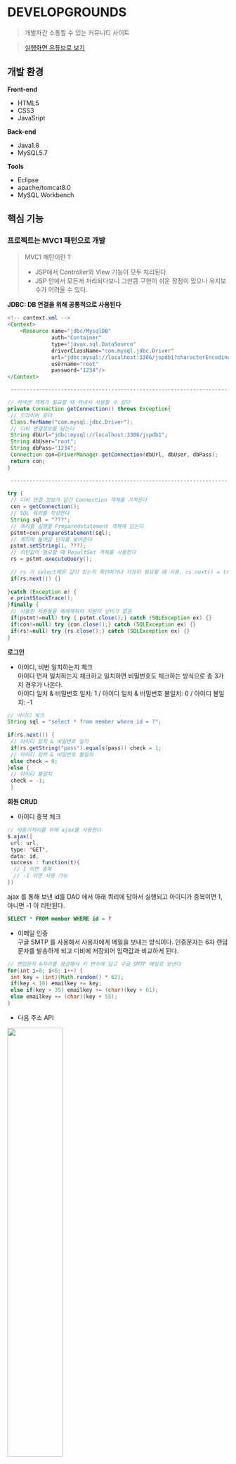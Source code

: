 # DEVELOPGROUNDS

> 개발자간 소통할 수 있는 커뮤니티 사이트

> [실행화면 유튜브로 보기](https://www.youtube.com/watch?v=3Z8ggiOaAOE)



## 개발 환경
**Front-end**
  * HTML5
  * CSS3
  * JavaSript
  
**Back-end**
  * Java1.8
  * MySQL5.7

**Tools**
  * Eclipse
  * apache/tomcat8.0
  * MySQL Workbench
 
 
## 핵심 기능 

### 프로젝트는 MVC1 패턴으로 개발  

> MVC1 패턴이란 ?   
> * JSP에서 Controller와 View 기능이 모두 처리된다.   
> * JSP 안에서 모든게 처리되다보니 그만큼 구현이 쉬운 장점이 있으나 유지보수가 어려울 수 있다.

**JDBC: DB 연결을 위해 공통적으로 사용된다**
``` java
<!-- context.xml -->
<Context>
	<Resource name="jdbc/MysqlDB"
	 		  auth="Container"
	 		  type="javax.sql.DataSource"
	 		  driverClassName="com.mysql.jdbc.Driver"
	 		  url="jdbc:mysql://localhost:3306/jspdb1?characterEncoding=utf8"
	 		  username="root"
	 		  password="1234"/>
</Context>

 ----------------------------------------------------------------------

// 커넥션 객체가 필요할 때 꺼내서 사용할 수 있다
private Connection getConnection() throws Exception{
 // 드라이버 로더
 Class.forName("com.mysql.jdbc.Driver");
 // 디비 연결정보를 담는다
 String dbUrl="jdbc:mysql://localhost:3306/jspdb1";
 String dbUser="root";
 String dbPass="1234";
 Connection con=DriverManager.getConnection(dbUrl, dbUser, dbPass);
 return con;
}

 ----------------------------------------------------------------------
 
try {	                        
 // 디비 연결 정보가 담긴 Connection 객체를 가져온다
 con = getConnection();
 // SQL 쿼리를 작성한다
 String sql = "???";
 // 쿼리를 실행할 Preparedstatement 객체에 담는다
 pstmt=con.prepareStatement(sql);
 // 쿼리에 들어갈 인자를 넣어준다
 pstmt.setString(1, ???);
 // 리턴값이 필요할 때 ResultSet 객체를 사용한다
 rs = pstmt.executeQuery();
			 
 // rs 가 select해온 값이 있는지 확인하거나 저장이 필요할 때 사용, rs.next() = true 행이 존재한다는 것
 if(rs.next()) {}
				
}catch (Exception e) {
 e.printStackTrace();
}finally {
 // 사용한 자원들을 해제해줘야 자원의 낭비가 없음
 if(pstmt!=null) try { pstmt.close();} catch (SQLException ex) {}
 if(con!=null) try {con.close();} catch (SQLException ex) {}
 if(rs!=null) try {rs.close();} catch (SQLException ex) {}
}		

```


**로그인**
* 아이디, 비번 일치하는지 체크  
아이디 먼저 일치하는지 체크하고 일치하면 비밀번호도 체크하는 방식으로 총 3가지 경우가 나온다.  
아이디 일치 & 비밀번호 일치: 1 / 아이디 일치 & 비밀번호 불일치: 0 / 아이디 불일치: -1
``` java
// 아이디 체크
String sql = "select * from member where id = ?";
				 
if(rs.next()) {
 // 아이디 일치 & 비밀번호 일치
 if(rs.getString("pass").equals(pass)) check = 1;
 // 아이디 일치 & 비밀번호 불일치
 else check = 0;
}else {
 // 아이디 불일치
 check = -1;
 }
```

**회원 CRUD**
 * 아이디 중복 체크
``` java
// 비동기처리를 위해 ajax를 사용한다
$.ajax({
 url: url,  
 type: 'GET',
 data: id, 
 success : function(t){ 	        	
  // 1 이면 중복
  // -1 이면 사용 가능
})
```
ajax 를 통해 보낸 id를 DAO 에서 아래 쿼리에 담아서 실행되고 아이디가 중복이면 1, 아니면 -1 이 리턴된다.
``` sql
SELECT * FROM member WHERE id = ?
```
* 이메일 인증  
구글 SMTP 를 사용해서 사용자에게 메일을 보내는 방식이다. 인증문자는 6자 랜덤문자를 발송하게 되고 디비에 저장되어 입력값과 비교하게 된다.
``` java
// 랜덤문자 6자리를 생성해서 키 변수에 담고 구글 SMTP 메일로 보낸다
for(int i=0; i<6; i++) {
 int key = (int)(Math.random() * 62);
 if(key < 10) emailkey += key;
 else if(key > 35) emailkey += (char)(key + 61);
 else emailkey += (char)(key + 55);
}
```
* 다음 주소 API
 <img src="https://user-images.githubusercontent.com/64389409/99147196-5fefe400-26c2-11eb-8e3c-0a37878b4051.PNG" width="50%" heigth="50%">

주소가 4칸..이다.. 디비 컬럼을 address 하나로 만들었는데 조합해서 넣어야할듯하다. 아니면 컬럼을 4개로 만들면? 편하겠지만 사양하겠다.
디비에서 꺼내올때는 .split('/') 으로 끊어서 각 필드에 넣어준다.
``` java
setAddress(postcode+" / "+address1+" / "+address2+" / "+address3);
getAddress().split(" / ");
```
* 그 외에 INSERT, SELECT, UPDATE, DELETE 쿼리문으로 CRUD 구현하였다.
``` sql
INSERT INTO member(id, pass, name, reg_date, email, address, phone, mobile) values(?, ?, ?, ?, ?, ?, ?, ?)
SELECT * from member WHERE id = ?
UPDATE member SET name = ?, email = ?, address = ?, phone = ?, mobile = ? WHERE id = ?
DELETE FROM member WHERE id = ?
```




**게시판 CRUD**

* 조회수 중복 방지  
게시글 화면에서 새로고침 시 계속적으로 조회수가 증가하는 현상을 방지하기 위함이다.
강의시간에 배운 쿠키를 복습하고자 사용해봤다. 
``` java
// 쿠키값을 가져온다.
Cookie cookies[]=request.getCookies();
// 쿠키값이 없으면
if(cookies==null){
 // "게시판성격" + "이름" + "글번호" 를 조합해서 게시판 글 별로 식별할 수 있는 쿠키값을 만든다? 			
 Cookie cookie = new Cookie("cook", "p"+name+num);
 // 24시간 뒤에 삭제된다. 그 전에 브라우저에서 쿠키삭제를 해도 삭제된다.
 cookie.setMaxAge(86400);
 response.addCookie(cookie);
				
}else {
 // 쿠키값이 있으면			
 int check = 0;
 // 키값으로 된 쿠키가 있는지 for 문을 돌린다.
 // 쿠키가 있다는건 이전에 게시글이 조회 했다는 뜻이다.
 for(int i=0;i<cookies.length;i++){				
  if(cookies[i].getValue().equals("p"+name+num)) check = 1;		
 }
 // 키값으로 된 쿠키가 없으면 처음 조회한다는 뜻이다.
 if(check==0) {
  // 키값으로 된 쿠키를 생성해줘서 다음에 접속할 때 조회수를 방지한다.
  Cookie cookie = new Cookie("cook", "p"+name+num);
  cookie.setMaxAge(86400);
  response.addCookie(cookie);
 }			
}

```
주석의 내용처럼 브라우저에서 쿠키를 삭제하고 조회수를 다시 증가시킬 수 있다.
구글링을 해보니 IP 로도 조회수 방지를 할수있는 듯 하다. 나중을 기약하자....

* 좋아요 기능
좋아요를 누르고 취소까지 가능하게 한다.
유저가 어느 게시글에 좋아요를 눌렀는지 확인할 수 있게 id와 글번호를 디비 컬럼에 저장하고 확인할 수 있게한다.

``` sql
좋아요를 누르면 id와 글번호로 이미 저장된 값이 있는지 확인한다
SELECT * FROM boardlike WHERE id = ? and board = ?

if) 값이 존재하면 이미 좋아요를 눌렀다는 뜻이고 행을 삭제하고 좋아요를 -1 한다.
 INSERT INTO boardlike(id, board) VALUES(?, ?)
 UPDATE board SET board_like = (board_like - 1) WHERE num = ?

else) 값이 존재하지 않으면 행을 추가하고 좋아요를 +1 한다.
 DELETE FROM boardlike WHERE id=? AND board=?
 UPDATE board SET board_like = (board_like + 1) WHERE num = ?

```
* 파일 업로드, 다운로드
학원에서 알려준 파일 업로드, 다운로드 로직이다. 
업로드는 어느정도 이해 되는데 다운로드는 아직 이해가 안된다....
``` java
// 업로드 처리
// 한글처리 필요
// 서버 안에 폴더 만들어서 파일을 넣고 파일 이름을 디비에 저장한다
// WebContent - WEB-INF - lib - cos.jar 넣기
// 설치파일을 객체생성 => 파일업로드, 정보를 저장
// MultipartRequest multi = new MultipartRequest
//			(request, 업로드할 폴더(물리적경로), 파일최대크기, 한글처리, 이름이 동일할때 파일이름바꾸기);
// 프로젝트 경로가 아닌 빌드되는 경로???
String uploadPath = request.getRealPath("/upload");
// 파일최대크기설정
int maxSize=5*1024*1024; // 5M
MultipartRequest multi = new MultipartRequest(request, uploadPath, maxSize, "utf-8", new DefaultFileRenamePolicy());
// 디비에 저장 되는  파일이름
String file = multi.getFilesystemName("file");

---------------------------------------------------------------------------------------------------------------------

// 다운로드 처리. 공부가 필요하다...

// file_name 파일이름 파라미터 가져오기
String fileName = request.getParameter( "file_name" );
// upload 폴더의 물리적인 경로 확인
String savePath = "upload";
ServletContext context = getServletContext();
String sDownloadPath = context.getRealPath(savePath);
String sFilePath = sDownloadPath + "\\" + fileName;
// upload 물리적 경로 // 파일이름 
		
byte b[] = new byte[4096];
// File 파일 객체 생성해서 파일정보 크기, 속성, 존재여부,.. 
File oFile = new File(sFilePath);
  
// 파일 입력받기
FileInputStream in = new FileInputStream(oFile);
// 파일 타입 확인
String sMimeType = getServletContext().getMimeType(sFilePath);
System.out.println("sMimeType>>>"+sMimeType );
// 파일 타입이 확인이 안되면 
// octet-stream은  8비트로 된 일련의 데이터를 뜻합니다. 지정되지 않은 파일 형식을 의미합니다.
 
if(sMimeType == null) sMimeType = "application/octet-stream";

response.setContentType(sMimeType);

// 브라우저별로 파일 한글처리
String userAgent = request.getHeader("User-Agent");
boolean ie = (userAgent.indexOf("MSIE") > -1)|| (userAgent.indexOf("Trident") > -1);
String sEncoding=null;
if(ie) {
 sEncoding = URLEncoder.encode(fileName, "utf-8").replaceAll("\\+", "%20");
 System.out.println(sEncoding);
}else{
 sEncoding = new String(fileName.getBytes("utf-8"),"8859_1");
 System.out.println(sEncoding);
}
   
// 한글 업로드 (이 부분이 한글 파일명이 깨지는 것을 방지해 줍니다.)
// String sEncoding = new String(fileName.getBytes("utf-8"),"8859_1");
// System.out.println(sEncoding);

// 서버 -> 클라이언트 설정 바꿈 => 파일첨부 다운
response.setHeader("Content-Disposition", "attachment; filename= " + sEncoding);
   
ServletOutputStream out2 = response.getOutputStream();
int numRead;
// 첨부파일을 입력받아서 파일다운 되게 설정변경 => 출력
// 바이트 배열b의 0번 부터 numRead번 까지 브라우저로 출력
while((numRead = in.read(b, 0, b.length)) != -1) {
 out2.write(b, 0, numRead);
}
out2.flush(); 
out2.close();
in.close();

out.clear();
out = pageContext.pushBody();
```

* 페이징 처리
페이징 처리를 위한 변수가 필요하다. 변수명이 헷갈릴 수 있다.  
한 화면에 보여줄 글 개수: pageSize / 현재 페이지 번호: currentPage / 시작 번호: startRow / 끝 번호: endRow / 전체 페이지 수: pageCount  
한 화면에 보여줄 페이지 개수: pageCount / 한 한 화면에 보여줄 시작페이지 번호: startPage / 한화면에 보여줄 끝페이지 번호 구하기: endPage
``` java
int pageSize = 10;
// currentPage는 파라미터(pageNum)로 계속 받으면서 유지시킨다. 없으면 1 이다
int currentPage = 1;
// 10개씩 잘라서 1페이지 시작하는 행번호 구하기
// pageNum(currentPage) 	   pageSize		 startRow 시작행번호 ~ endRow 끝행번호
//	1				10				1   ~  10
//	2				10				11  ~  20
//	3				10				21  ~  30
//	4				10				31  ~  40
int startRow = (currentPage-1)*pageSize+1;
int endRow = currentPage*pageSize;

// 전체 페이지수 구하기 전체 글 개수 50   :  한화면에 보여줄 글 개수 10 => 전체페이지수 5 + 나머지없으면 0 => 5
//				   59			        10 =>             5 +        있으면1 => 6
int pageCount = count/pageSize + (count % pageSize == 0 ? 0 : 1);
// 한화면에 보여줄 페이지 개수
int pageBlock=10;
// 한화면에 보여줄 시작페이지 번호 구하기
// 페이지번호 currentPage			pageBlock			시작페이지 번호 startPage
//	1~10					10		  =>			1
//	11~20					10		  =>			11
//	21~30					10		  =>			21
int startPage = (currentPage - 1) / pageBlock * pageBlock + 1;
// 한화면에 보여줄 끝페이지 번호 구하기
// startPage		pageBlock		endPage
//			1				10		=>	10
//			11				10		=>	20
//			21				10		=>	30
int endPage = startPage + pageBlock - 1;
//  endPage 10  <=  전체 페이지수 5페이지
// 끝 페이지가 전체 페이지보다 크면 같게 한다
if(endPage > pageCount){
 endPage = pageCount;
}

-----------------------------------------------------------------------------------------------
// View
if(startPage > pageBlock){
 // 이전
}
// 1~ 10  11~20   startPage  ~ endPage
for(int i=startPage;i<=endPage;i++){
  i 
}
if(endPage < pageCount){
 // 다음		
}


```




* 그 외에 INSERT, SELECT, UPDATE, DELETE 쿼리문으로 CRUD 구현하였다.

``` sql
INSERT INTO board(num, id, subject, content, readcount, date, board_like) values(?, ?, ?, ?, ?, ?, ?)
SELECT * FROM board ORDER BY num DESC LIMIT startRow, pageSize
UPDATE board SET subject=? , content=? WHERE num=?
DELETE FROM board WHERE num = ?
```

* ajax를 사용하여 댓글도 CRUD 구현하였다.  



**쪽지함**

이걸 구현하려고 잠도 못자고 코딩했는데 구현했을 때 뿌듯함이란.. :D  

받는 이와 보낸 이, _del 은 삭제를 위한 컬럼이고  _read 는 읽음처리를 위한 컬럼이다.  
철수와 영희의 액션에 의한 디비 컬럼 변화에 집중해서 봐보자  
시간이 지나고 봐도 다시 이해할 수 있으면 좋겠다 .... ㅋㅋㅋㅋ
  
철수가 영희한테 쪽지를 보낸다 -> INSERT 
  |num|send_id|receive_id|subject|content|date|send_del|receive_del|send_read|receive_read|
|------|---|---|------|---|---|------|---|---|------|
|1|철수|영희|안녕|안녕|2022|1|1|0|0|

영희가 받은 쪽지를 읽음 -> receive_read = 1 ( 철수도 보낸 쪽지를 읽으면? send_read = 1 )
  |num|send_id|receive_id|subject|content|date|send_del|receive_del|send_read|receive_read|
|------|---|---|------|---|---|------|---|---|------|
|1|철수|영희|안녕|안녕|2022|1|1|0|1|

영희가 받은 쪽지를 삭제 -> receive_del = 0 으로 하면 영희가 받은 쪽지를 가져올 때 reveive_del = 1 인 것만 가져오면 된다  
이러면 실제 디비에서 삭제된것은 아니지만 보이지 않기 때문에 삭제효과를 가져온다!  
( ※ 철수도 보낸 쪽지를 삭제한다면? send_del = 0 ->
둘 다 삭제했기 때문에 진짜 디비에서 삭제된다!! )

|num|send_id|receive_id|subject|content|date|send_del|receive_del|send_read|receive_read|
|------|---|---|------|---|---|------|---|---|------|
|1|철수|영희|안녕|안녕|2022|1|0|0|1|

내가 구현한 부분은 여기까지지만  _del 과 _read 를 조합해서 사용하면 보낸이가 메세지를 삭제할 때 받는 이가 읽지 않았으면 같이 삭제할수도 있을 것같다.

    
## 화면 캡처
<img src="https://user-images.githubusercontent.com/64389409/99144252-c0bdf300-26a7-11eb-8ea2-5ccf5e753aab.PNG" width="50%" heigth="50%"><img src="https://user-images.githubusercontent.com/64389409/99144330-3a55e100-26a8-11eb-8d9f-eaa5e857b83a.PNG" width="40%" heigth="40%"><img src="https://user-images.githubusercontent.com/64389409/99144333-3e81fe80-26a8-11eb-969e-fa88a6d0dd7e.PNG" width="50%" heigth="40%"><img src="https://user-images.githubusercontent.com/64389409/99144332-3cb83b00-26a8-11eb-99d7-17d4321edd75.PNG" width="40%" heigth="40%"><img src="https://user-images.githubusercontent.com/64389409/99144447-56a64d80-26a9-11eb-8033-f7d1b4e4dc25.PNG" width="60%" heigth="60%"><img src="https://user-images.githubusercontent.com/64389409/99144341-48a3fd00-26a8-11eb-992e-e97153a190b2.PNG" width="40%" heigth="40%"> 
  
  
         
